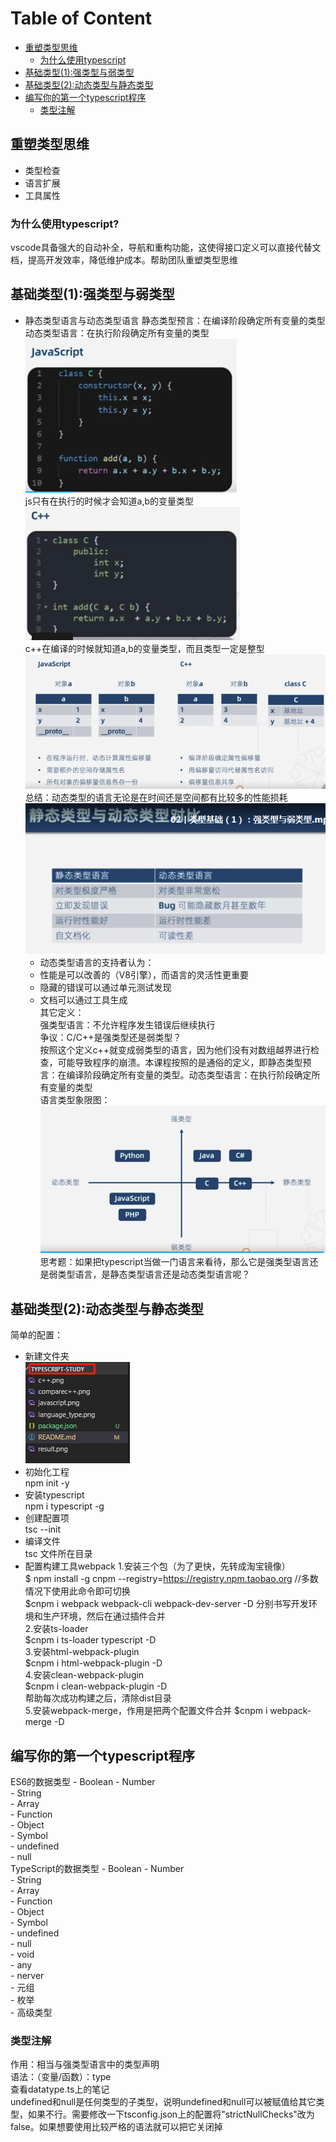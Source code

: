 # Table of Content
* [重塑类型思维](#重塑类型思维)  
    * [为什么使用typescript](#为什么使用typescript)  
* [基础类型(1):强类型与弱类型](#基础类型(1):强类型与弱类型)  
* [基础类型(2):动态类型与静态类型](#基础类型(2):动态类型与静态类型)  
* [编写你的第一个typescript程序](#编写你的第一个typescript程序)  
    * [类型注解](#类型注解) 



## 重塑类型思维  
- 类型检查
- 语言扩展
- 工具属性 
### 为什么使用typescript?
vscode具备强大的自动补全，导航和重构功能，这使得接口定义可以直接代替文档，提高开发效率，降低维护成本。帮助团队重塑类型思维  
## 基础类型(1):强类型与弱类型  
- 静态类型语言与动态类型语言
    静态类型预言：在编译阶段确定所有变量的类型  
    动态类型语言：在执行阶段确定所有变量的类型  
    ![](./javascript.png)  
    js只有在执行的时候才会知道a,b的变量类型  
    ![](./c++.png)  
    c++在编译的时候就知道a,b的变量类型，而且类型一定是整型  
    ![](./comparec++.png) 
    总结：动态类型的语言无论是在时间还是空间都有比较多的性能损耗  
     ![](./result.png)  
     - 动态类型语言的支持者认为：  
     - 性能是可以改善的（V8引擎），而语言的灵活性更重要  
     - 隐藏的错误可以通过单元测试发现  
     - 文档可以通过工具生成  
     其它定义：  
     强类型语言：不允许程序发生错误后继续执行  
     争议：C/C++是强类型还是弱类型？  
     按照这个定义c++就变成弱类型的语言，因为他们没有对数组越界进行检查，可能导致程序的崩溃。本课程按照的是通俗的定义，即静态类型预言：在编译阶段确定所有变量的类型。动态类型语言：在执行阶段确定所有变量的类型  
     语言类型象限图：  
     ![](./language_type.png)  
     思考题：如果把typescript当做一门语言来看待，那么它是强类型语言还是弱类型语言，是静态类型语言还是动态类型语言呢？  
## 基础类型(2):动态类型与静态类型
简单的配置：  
- 新建文件夹  
![](./folder.png)  
- 初始化工程   
    npm init -y  
- 安装typescript    
    npm i typescript -g  
- 创建配置项  
    tsc --init  
- 编译文件  
    tsc 文件所在目录  
- 配置构建工具webpack
   1.安装三个包（为了更快，先转成淘宝镜像）  
   $ npm install -g cnpm --registry=https://registry.npm.taobao.org //多数情况下使用此命令即可切换  
   $cnpm i webpack webpack-cli webpack-dev-server -D
   分别书写开发环境和生产环境，然后在通过插件合并  
   2.安装ts-loader  
   $cnpm i ts-loader typescript -D  
   3.安装html-webpack-plugin  
   $cnpm i html-webpack-plugin -D  
   4.安装clean-webpack-plugin  
   $cnpm i clean-webpack-plugin -D  
   帮助每次成功构建之后，清除dist目录  
   5.安装webpack-merge，作用是把两个配置文件合并
   $cnpm i webpack-merge -D
## 编写你的第一个typescript程序
   ES6的数据类型
       - Boolean
       - Number  
       - String  
       - Array  
       - Function  
       - Object  
       - Symbol  
       - undefined  
       - null  
    TypeScript的数据类型
       - Boolean
       - Number  
       - String  
       - Array  
       - Function  
       - Object  
       - Symbol  
       - undefined  
       - null  
       - void  
       - any  
       - nerver  
       - 元组  
       - 枚举  
       - 高级类型  
### 类型注解       
作用：相当与强类型语言中的类型声明  
语法：（变量/函数）：type  
查看datatype.ts上的笔记  
undefined和null是任何类型的子类型，说明undefined和null可以被赋值给其它类型，如果不行。需要修改一下tsconfig.json上的配置将"strictNullChecks"改为 false。如果想要使用比较严格的语法就可以把它关闭掉


